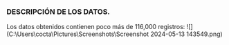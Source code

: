 ### DESCRIPCIÓN DE LOS DATOS.
Los datos obtenidos contienen poco más de 116,000 registros:
 ![](C:\Users\cocta\Pictures\Screenshots\Screenshot 2024-05-13 143549.png)
